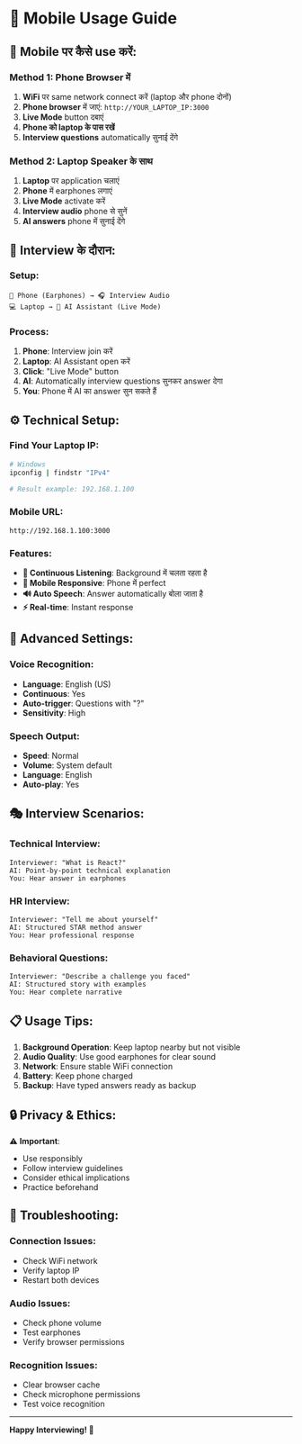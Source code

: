 # 📱 Mobile Usage Guide

## 🚀 Mobile पर कैसे use करें:

### Method 1: Phone Browser में
1. **WiFi** पर same network connect करें (laptop और phone दोनों)
2. **Phone browser** में जाएं: `http://YOUR_LAPTOP_IP:3000`
3. **Live Mode** button दबाएं
4. **Phone को laptop के पास रखें**
5. **Interview questions** automatically सुनाई देंगे

### Method 2: Laptop Speaker के साथ
1. **Laptop** पर application चलाएं
2. **Phone** में earphones लगाएं
3. **Live Mode** activate करें
4. **Interview audio** phone से सुनें
5. **AI answers** phone में सुनाई देंगे

## 🎯 Interview के दौरान:

### Setup:
```
📱 Phone (Earphones) → 🎧 Interview Audio
💻 Laptop → 🤖 AI Assistant (Live Mode)
```

### Process:
1. **Phone**: Interview join करें
2. **Laptop**: AI Assistant open करें
3. **Click**: "Live Mode" button
4. **AI**: Automatically interview questions सुनकर answer देगा
5. **You**: Phone में AI का answer सुन सकते हैं

## ⚙️ Technical Setup:

### Find Your Laptop IP:
```bash
# Windows
ipconfig | findstr "IPv4"

# Result example: 192.168.1.100
```

### Mobile URL:
```
http://192.168.1.100:3000
```

### Features:
- **🎤 Continuous Listening**: Background में चलता रहता है
- **📱 Mobile Responsive**: Phone में perfect
- **🔊 Auto Speech**: Answer automatically बोला जाता है
- **⚡ Real-time**: Instant response

## 🔧 Advanced Settings:

### Voice Recognition:
- **Language**: English (US)
- **Continuous**: Yes
- **Auto-trigger**: Questions with "?" 
- **Sensitivity**: High

### Speech Output:
- **Speed**: Normal
- **Volume**: System default
- **Language**: English
- **Auto-play**: Yes

## 🎭 Interview Scenarios:

### Technical Interview:
```
Interviewer: "What is React?"
AI: Point-by-point technical explanation
You: Hear answer in earphones
```

### HR Interview:
```
Interviewer: "Tell me about yourself"
AI: Structured STAR method answer
You: Hear professional response
```

### Behavioral Questions:
```
Interviewer: "Describe a challenge you faced"
AI: Structured story with examples
You: Hear complete narrative
```

## 📋 Usage Tips:

1. **Background Operation**: Keep laptop nearby but not visible
2. **Audio Quality**: Use good earphones for clear sound
3. **Network**: Ensure stable WiFi connection
4. **Battery**: Keep phone charged
5. **Backup**: Have typed answers ready as backup

## 🔒 Privacy & Ethics:

⚠️ **Important**: 
- Use responsibly
- Follow interview guidelines
- Consider ethical implications
- Practice beforehand

## 🐛 Troubleshooting:

### Connection Issues:
- Check WiFi network
- Verify laptop IP
- Restart both devices

### Audio Issues:
- Check phone volume
- Test earphones
- Verify browser permissions

### Recognition Issues:
- Clear browser cache
- Check microphone permissions
- Test voice recognition

---

**Happy Interviewing! 🎉**
